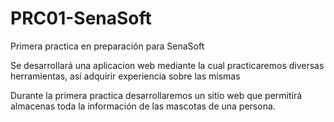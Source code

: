 # PRC01-SenaSoft
Primera practica en preparación para SenaSoft

Se desarrollará una aplicacion web mediante la cual practicaremos diversas
herramientas, así adquirir experiencia sobre las mismas

Durante la primera practica desarrollaremos un sitio web que permitirá
almacenas toda la información de las mascotas de una persona.


